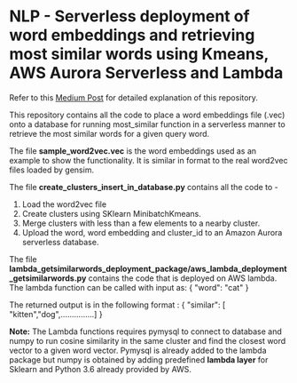 # NLP - Serverless deployment of word embeddings and retrieving most similar words using Kmeans, AWS Aurora Serverless and Lambda
 
Refer to this [Medium Post](https://medium.com/@ramsrigouthamg/nlp-serverless-deployment-of-word-embeddings-and-retrieving-most-similar-words-using-kmeans-aws-51f129297995?sk=5a0909fa1dc212653812de152c14d83a) for detailed explanation of this repository.

This repository contains all the code to place a word embeddings file (.vec) onto a database for running most_similar function in a serverless manner to retrieve the most similar words for a given query word.
 
The file **sample_word2vec.vec** is the word embeddings used as an example to show the functionality. It is similar in format to the real word2vec files loaded by gensim.

The file **create_clusters_insert_in_database.py** contains all the code to -
1) Load the word2vec file
2) Create clusters using SKlearn MinibatchKmeans.
3) Merge clusters with less than a few elements to a nearby cluster.
3) Upload the word, word embedding and cluster_id to an Amazon Aurora serverless database.

The file **lambda_getsimilarwords_deployment_package/aws_lambda_deployment_getsimilarwords.py** contains the code that is deployed on AWS lambda.
The lambda function can be called with input as:
{ "word": "cat" }

The returned output is in the following format :
{ "similar": [ "kitten","dog",...............] }

**Note:** The Lambda functions requires pymysql to connect to database and numpy to run cosine similarity in the same cluster and find the closest word vector to a given word vector. Pymysql is already added to the lambda package but numpy is obtained by adding predefined **lambda layer** for Sklearn and Python 3.6 already provided by AWS.




 


